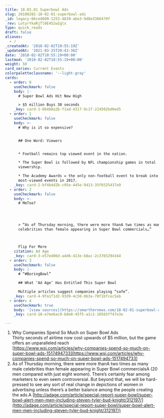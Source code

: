 ```yaml
---
title: 18.02.01 Superbowl Ads
slug: 20180202-18-02-01-superbowl-ads
_id: legacy-66ced609-1253-4839-abe3-9d8e3366479f
_rev: LotyrYkaRjTl0E452wIglx
type: quick_reads
draft: false
aliases:
  - /
_createdAt: '2018-02-02T10:55:19Z'
_updatedAt: '2021-03-25T20:43:36Z'
date: '2018-02-02T10:55:19+00:00'
lastmod: '2018-02-02T10:55:19+00:00'
weight: 50
card_series: Current Events
colorpaletteclassname: '--light-gray'
cards:
  - order: 0
    useCheckmark: false
    body: |-
      # Super Bowl Ads Hit New High

      > $5 million Buys 30 seconds
    _key: card-1-0b4b8a2b-f1ad-4317-9c1f-224502bd0ed5
  - order: 1
    useCheckmark: false
    body: >-
      # Why is it so expensive?


      ## One Word: Viewers


      * Football remains top viewed event in the nation.

      * The Super Bowl is followed by NFL championship games in total
      viewership.

      * The Academy Awards = the only non-football event to break into 5
      most-viewed events in 2017.
    _key: card-2-bf4b4d2b-c95e-445e-9413-35f0325437a9
  - order: 2
    useCheckmark: false
    body: >-
      # MeToo?




      > “As of Thursday morning, there were more thanA two times as many male
      celebrities than female appearing in Super Bowl commercials…”  



      Flip For More
    citation: Ad Age
    _key: card-3-e57e406d-a4d6-413e-b8ac-2c3703294344
  - order: 3
    useCheckmark: false
    body: |-
      # “#BoringBowl”

      ## What ‘Ad Age’ Has Entitled This Super Bowl

      Multiple articles suggest companies playing “safe”.
    _key: card-4-9fa1f1d2-93d9-4c50-8b3a-78f1bfcec5ab
  - order: 4
    useCheckmark: true
    body: '[view sources](https://smarthernews.com/18-02-01-superbowl-ads/)'
    _key: card-10-e7ee6ac9-b8e0-45f5-a1c1-10503ff47e3e

---
```

1. Why Companies Spend So Much on Super Bowl Ads  
Thirty seconds of airtime now cost upwards of $5 million, but the game offers an unparalleled reach  
[https://www.wsj.com/articles/why-companies-spend-so-much-on-super-bowl-ads-1517494733](https://www.wsj.com/articles/why-companies-spend-so-much-on-super-bowl-ads-1517494733)
2. As of Thursday morning, there were more thanA two times as many male celebrities than female appearing in Super Bowl commercialsA (20 men compared with just eight women). There’s certainly fear among marketers to even seem controversial. But beyond that, we will be hard-pressed to see any sort of real change in depictions of women in advertising unless there’s a better balance among the people creating the ads.A [http://adage.com/article/special-report-super-bowl/super-bowl-alert-men-men-including-steven-tyler-bud-knight/312197/](http://adage.com/article/special-report-super-bowl/super-bowl-alert-men-men-including-steven-tyler-bud-knight/312197/)